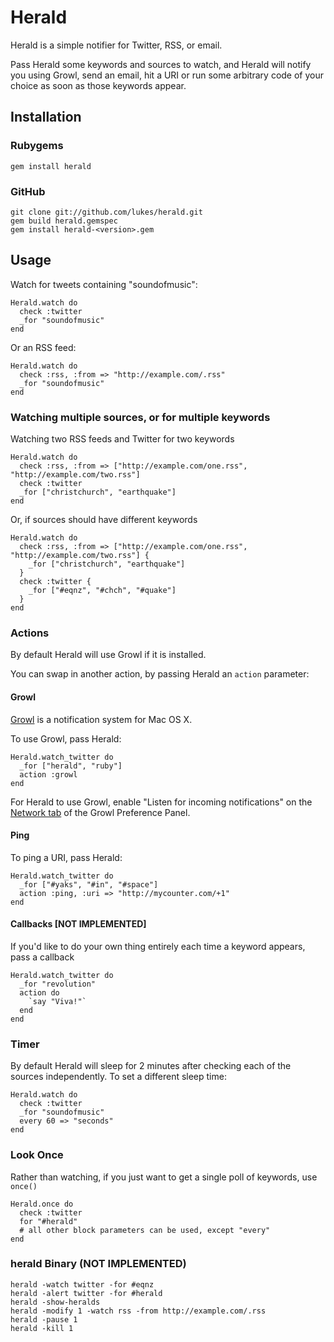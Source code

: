 Herald
====

Herald is a simple notifier for Twitter, RSS, or email. 

Pass Herald some keywords and sources to watch, and Herald will notify you using Growl, send an email, hit a URI or run some arbitrary code of your choice as soon as those keywords appear.

Installation
------------

### Rubygems

    gem install herald

### GitHub

    git clone git://github.com/lukes/herald.git
    gem build herald.gemspec
    gem install herald-<version>.gem

Usage
----------------------

Watch for tweets containing "soundofmusic":

    Herald.watch do
      check :twitter
      _for "soundofmusic"
    end
    
Or an RSS feed:

    Herald.watch do
      check :rss, :from => "http://example.com/.rss"
      _for "soundofmusic"
    end

### Watching multiple sources, or for multiple keywords

Watching two RSS feeds and Twitter for two keywords

    Herald.watch do
      check :rss, :from => ["http://example.com/one.rss", "http://example.com/two.rss"]
      check :twitter
      _for ["christchurch", "earthquake"]
    end

Or, if sources should have different keywords

    Herald.watch do
      check :rss, :from => ["http://example.com/one.rss", "http://example.com/two.rss"] {
        _for ["christchurch", "earthquake"]
      }
      check :twitter {
        _for ["#eqnz", "#chch", "#quake"] 
      }
    end
    

### Actions

By default Herald will use Growl if it is installed.

You can swap in another action, by passing Herald an `action` parameter:

#### Growl

[Growl](http://growl.info/) is a notification system for Mac OS X.

To use Growl, pass Herald:

    Herald.watch_twitter do
      _for ["herald", "ruby"]
      action :growl
    end

For Herald to use Growl, enable "Listen for incoming notifications" on the [Network tab](http://growl.info/documentation/exploring-preferences.php) of the Growl Preference Panel.

#### Ping

To ping a URI, pass Herald:

    Herald.watch_twitter do
      _for ["#yaks", "#in", "#space"]
      action :ping, :uri => "http://mycounter.com/+1"
    end
    
#### Callbacks [NOT IMPLEMENTED]

If you'd like to do your own thing entirely each time a keyword appears, pass a callback

    Herald.watch_twitter do
      _for "revolution"
      action do
        `say "Viva!"`
      end
    end
    

### Timer

By default Herald will sleep for 2 minutes after checking each of the sources independently. 
To set a different sleep time:

    Herald.watch do
      check :twitter
      _for "soundofmusic"
      every 60 => "seconds"
    end
        
### Look Once

Rather than watching, if you just want to get a single poll of keywords, use `once()`

    Herald.once do
      check :twitter
      for "#herald"
      # all other block parameters can be used, except "every"
    end

### herald Binary (NOT IMPLEMENTED)

    herald -watch twitter -for #eqnz
    herald -alert twitter -for #herald
    herald -show-heralds
    herald -modify 1 -watch rss -from http://example.com/.rss
    herald -pause 1
    herald -kill 1